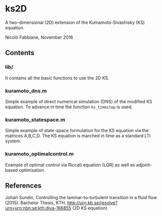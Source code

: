# ks2D

A two-dimensional (2D) extension of the Kumamoto-Sivashisky (KS) equation.

Nicolò Fabbiane, November 2016

## Contents

### lib/
It contains all the basic functions to use the 2D KS.

### kuramoto_dns.m
Simple example of direct numerical simulation (DNS) of the modified KS equation. To advance in time the function `ks_timestep` is used.

### kuramoto_statespace.m
Simple example of state-space formulation for the KS equation via the matrices A,B,C,D. The KS equation is marched in time as a standard LTI system.

### kuramoto_optimalcontrol.m
Example of optimal control via Riccati equation (LQR) as well as adjoint-based optimisation.

## References
Johan Sundin, Controlling the laminar-to-turbulent transition in a fluid flow (2015). Bachelor Thesis, KTH. http://urn.kb.se/resolve?urn=urn:nbn:se:kth:diva-166855 (2D KS equation)
